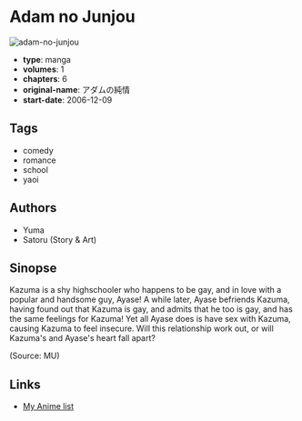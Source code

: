 # Adam no Junjou

![adam-no-junjou](https://cdn.myanimelist.net/images/manga/5/135841.jpg)

-   **type**: manga
-   **volumes**: 1
-   **chapters**: 6
-   **original-name**: アダムの純情
-   **start-date**: 2006-12-09

## Tags

-   comedy
-   romance
-   school
-   yaoi

## Authors

-   Yuma
-   Satoru (Story & Art)

## Sinopse

Kazuma is a shy highschooler who happens to be gay, and in love with a popular and handsome guy, Ayase! A while later, Ayase befriends Kazuma, having found out that Kazuma is gay, and admits that he too is gay, and has the same feelings for Kazuma! Yet all Ayase does is have sex with Kazuma, causing Kazuma to feel insecure. Will this relationship work out, or will Kazuma's and Ayase's heart fall apart?

(Source: MU)

## Links

-   [My Anime list](https://myanimelist.net/manga/13912/Adam_no_Junjou)
